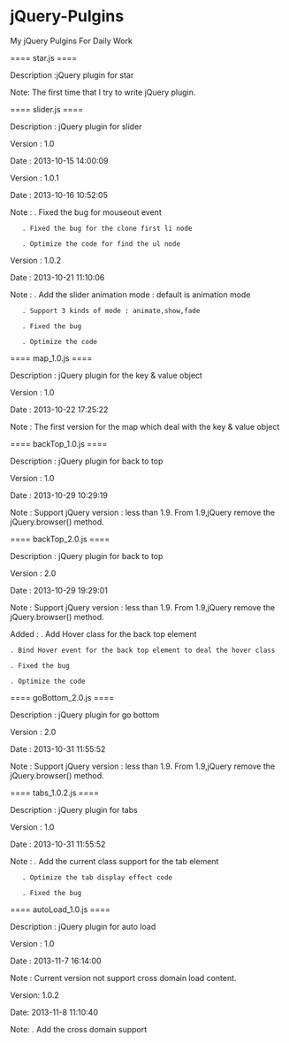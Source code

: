 jQuery-Pulgins
==============

My jQuery Pulgins For Daily Work

==== star.js ====

Description :jQuery plugin for star

Note: The first time that I try to write jQuery plugin.


==== slider.js ====

Description : jQuery plugin for slider

Version : 1.0

Date : 2013-10-15 14:00:09

Version : 1.0.1

Date : 2013-10-16 10:52:05

Note : . Fixed the bug for mouseout event

       . Fixed the bug for the clone first li node

       . Optimize the code for find the ul node

Version : 1.0.2

Date : 2013-10-21 11:10:06

Note : . Add the slider animation mode : default is animation mode

       . Support 3 kinds of mode : animate,show,fade

       . Fixed the bug

       . Optimize the code

==== map_1.0.js ====

Description : jQuery plugin for the key & value object

Version : 1.0

Date : 2013-10-22 17:25:22

Note : The first version for the map which deal with the key & value object

==== backTop_1.0.js ====

Description : jQuery plugin for back to top

Version : 1.0

Date : 2013-10-29 10:29:19

Note : Support jQuery version : less than 1.9. From 1.9,jQuery remove the jQuery.browser() method.

==== backTop_2.0.js ====

Description : jQuery plugin for back to top

Version : 2.0

Date : 2013-10-29 19:29:01

Note : Support jQuery version : less than 1.9. From 1.9,jQuery remove the jQuery.browser() method.

Added : . Add Hover class for the back top element

	. Bind Hover event for the back top element to deal the hover class

	. Fixed the bug

	. Optimize the code

==== goBottom_2.0.js ====

Description : jQuery plugin for go bottom

Version : 2.0

Date : 2013-10-31 11:55:52

Note : Support jQuery version : less than 1.9. From 1.9,jQuery remove the jQuery.browser() method.

==== tabs_1.0.2.js ====

Description : jQuery plugin for tabs

Version : 1.0

Date : 2013-10-31 11:55:52

Note : . Add the current class support for the tab element
	
       . Optimize the tab display effect code

       . Fixed the bug

==== autoLoad_1.0.js ====

Description : jQuery plugin for auto load

Version : 1.0

Date : 2013-11-7 16:14:00

Note : Current version not support cross domain load content.

Version: 1.0.2

Date: 2013-11-8 11:10:40

Note: . Add the cross domain support